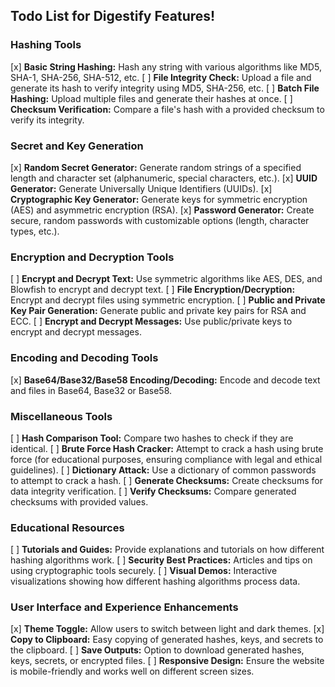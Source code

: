 ## Todo List for Digestify Features!

### Hashing Tools

[x] **Basic String Hashing:** Hash any string with various algorithms like MD5, SHA-1, SHA-256, SHA-512, etc.
[ ] **File Integrity Check:** Upload a file and generate its hash to verify integrity using MD5, SHA-256, etc.
[ ] **Batch File Hashing:** Upload multiple files and generate their hashes at once.
[ ] **Checksum Verification:** Compare a file's hash with a provided checksum to verify its integrity.

<!--

This feature is yet to be decided if it will be implemented or not.

[ ] **HMAC (Hash-based Message Authentication Code):** Generate HMACs using different hashing algorithms and a secret key.

-->

### **Secret and Key Generation**

[x] **Random Secret Generator:** Generate random strings of a specified length and character set (alphanumeric, special characters, etc.).
[x] **UUID Generator:** Generate Universally Unique Identifiers (UUIDs).
[x] **Cryptographic Key Generator:** Generate keys for symmetric encryption (AES) and asymmetric encryption (RSA).
[x] **Password Generator:** Create secure, random passwords with customizable options (length, character types, etc.).

### **Encryption and Decryption Tools**

[ ] **Encrypt and Decrypt Text:** Use symmetric algorithms like AES, DES, and Blowfish to encrypt and decrypt text.
[ ] **File Encryption/Decryption:** Encrypt and decrypt files using symmetric encryption.
[ ] **Public and Private Key Pair Generation:** Generate public and private key pairs for RSA and ECC.
[ ] **Encrypt and Decrypt Messages:** Use public/private keys to encrypt and decrypt messages.

### **Encoding and Decoding Tools**

[x] **Base64/Base32/Base58 Encoding/Decoding:** Encode and decode text and files in Base64, Base32 or Base58.

<!--

To be decided

[ ] **URL Encode:** Convert text to URL-encoded format.
[ ] **URL Decode:** Convert URL-encoded text back to normal text.

-->

### **Miscellaneous Tools**

[ ] **Hash Comparison Tool:** Compare two hashes to check if they are identical.
[ ] **Brute Force Hash Cracker:** Attempt to crack a hash using brute force (for educational purposes, ensuring compliance with legal and ethical guidelines).
[ ] **Dictionary Attack:** Use a dictionary of common passwords to attempt to crack a hash.
[ ] **Generate Checksums:** Create checksums for data integrity verification.
[ ] **Verify Checksums:** Compare generated checksums with provided values.

### **Educational Resources**

[ ] **Tutorials and Guides:** Provide explanations and tutorials on how different hashing algorithms work.
[ ] **Security Best Practices:** Articles and tips on using cryptographic tools securely.
[ ] **Visual Demos:** Interactive visualizations showing how different hashing algorithms process data.

### **User Interface and Experience Enhancements**

[x] **Theme Toggle:** Allow users to switch between light and dark themes.
[x] **Copy to Clipboard:** Easy copying of generated hashes, keys, and secrets to the clipboard.
[ ] **Save Outputs:** Option to download generated hashes, keys, secrets, or encrypted files.
[ ] **Responsive Design:** Ensure the website is mobile-friendly and works well on different screen sizes.

<!--

This advanced tools need to be decided, they seem to be great features but i'm not sure yet.

### **Advanced Tools**

[ ] **Blockchain Hash Explorer:** Explore how hashes are used in blockchain technology.
[ ] **Sign and Verify Messages:** Create digital signatures using private keys and verify them with public keys.

-->
